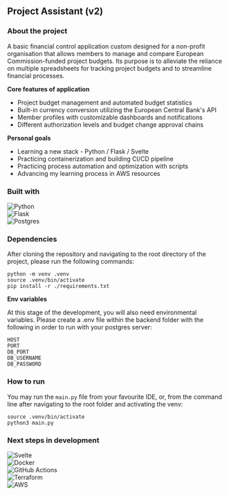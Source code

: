## Project Assistant (v2)

### About the project

A basic financial control application custom designed for a non-profit organisation that allows members to manage and compare European Commission-funded project budgets.
Its purpose is to alleviate the reliance on multiple spreadsheets for tracking project budgets and to streamline financial processes.

**Core features of application**

- Project budget management and automated budget statistics 
- Built-in currency conversion utilizing the European Central Bank's API
- Member profiles with customizable dashboards and notifications
- Different authorization levels and budget change approval chains

**Personal goals**

- Learning a new stack - Python / Flask / Svelte 
- Practicing containerization and building CI/CD pipeline
- Practicing process automation and optimization with scripts
- Advancing my learning process in AWS resources

### Built with

![Python](https://img.shields.io/badge/python-3670A0?style=for-the-badge&logo=python&logoColor=ffdd54) <br>
![Flask](https://img.shields.io/badge/flask-%23000.svg?style=for-the-badge&logo=flask&logoColor=white) <br>
![Postgres](https://img.shields.io/badge/postgres-%23316192.svg?style=for-the-badge&logo=postgresql&logoColor=white)

### Dependencies

After cloning the repository and navigating to the root directory of the project, please run the following commands:

    python -m venv .venv
    source .venv/bin/activate
    pip install -r ./requirements.txt

**Env variables**

At this stage of the development, you will also need environmental variables. Please create a .env file within the backend folder with the following in order to run with your postgres server:

    HOST
    PORT
    DB_PORT
    DB_USERNAME
    DB_PASSWORD

### How to run

You may run the `main.py` file from your favourite IDE, or, from the command line after navigating to the root folder and activating the venv:

    source .venv/bin/activate
    python3 main.py

### Next steps in development

![Svelte](https://img.shields.io/badge/svelte-%23f1413d.svg?style=for-the-badge&logo=svelte&logoColor=white) <br>
![Docker](https://img.shields.io/badge/docker-%230db7ed.svg?style=for-the-badge&logo=docker&logoColor=white) <br>
![GitHub Actions](https://img.shields.io/badge/github%20actions-%232671E5.svg?style=for-the-badge&logo=githubactions&logoColor=white) <br>
![Terraform](https://img.shields.io/badge/terraform-%235835CC.svg?style=for-the-badge&logo=terraform&logoColor=white) <br>
![AWS](https://img.shields.io/badge/AWS-%23FF9900.svg?style=for-the-badge&logo=amazon-aws&logoColor=white) <br>